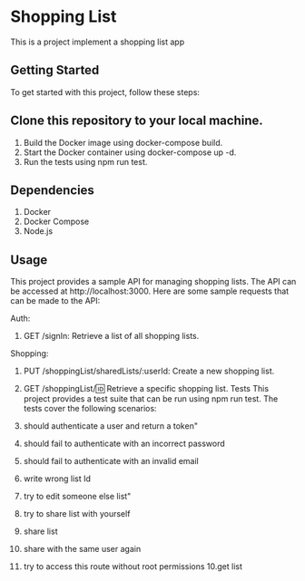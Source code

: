 # Shopping List
This is a project implement a shopping list app

## Getting Started
To get started with this project, follow these steps:

## Clone this repository to your local machine.
1. Build the Docker image using docker-compose build.
2. Start the Docker container using docker-compose up -d.
3. Run the tests using npm run test.
## Dependencies
1. Docker
2. Docker Compose
3. Node.js
## Usage
This project provides a sample API for managing shopping lists. The API can be accessed at http://localhost:3000. Here are some sample requests that can be made to the API:

Auth:
1. GET /signIn: Retrieve a list of all shopping lists.

Shopping:
1. PUT /shoppingList/sharedLists/:userId: Create a new shopping list.
2. GET /shoppingList/:id: Retrieve a specific shopping list.
Tests
This project provides a test suite that can be run using npm run test. The tests cover the following scenarios:

1. should authenticate a user and return a token"
2. should fail to authenticate with an incorrect password
3. should fail to authenticate with an invalid email
4. write wrong list Id
5. try to edit someone else list"
6. try to share list with yourself
7. share list
8. share with the same user again
9. try to access this route without root permissions
10.get list

